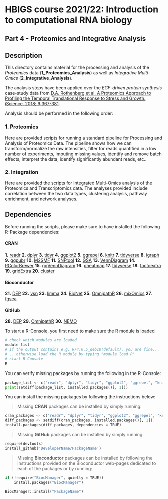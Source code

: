 # HBIGS course 2021/22: Introduction to computational RNA biology
## Part 4 - Proteomics and Integrative Analysis

## Description

This directory contains material for the processing and analysis of the *Proteomics* data (**1_Proteomics_Analysis**) as well as *Integrative Multi-Omics* (**2_Integrative_Analysis**).

The analysis steps have been applied over the _EGF-driven protein synthesis_ case-study data from [D.A. Rothenberg et al. A Proteomics Approach to Profiling the Temporal Translational Response to Stress and Growth. iScience. 2018; 9:367-381](https://www.sciencedirect.com/science/article/pii/S2589004218301949?via%3Dihub).

Analysis should be performed in the following order:

### 1.  Proteomics
Here are provided scripts for running a standard pipeline for Processing and Analysis of Proteomics Data. The pipeline shows how we can transform/normalize the raw intensities, filter for reads quantified in a low number of experiments, imputing missing values, identify and remove batch effects, interpret the data, identify significantly abundant reads, etc..

### 2.  Integration
Here are provided the scripts for Integrated Multi-Omics analysis of the Proteomics and Transcriptomics data. The analyses provided include correlation between the two data types, clustering analysis, pathway enrichment, and network analyses.

## Dependencies

Before running the scripts, please make sure to have installed the following R-Package dependencies:

#### CRAN
**1.**  [readr](https://cran.r-project.org/web/packages/readr/index.html)
**2.**  [dplyr](https://cran.r-project.org/web/packages/dplyr/index.html)
**3.**  [tidyr](https://cran.r-project.org/web/packages/tidyr/index.html)
**4.**  [ggplot2](https://cran.r-project.org/web/packages/ggplot2/index.html)
**5.**  [ggrepel](https://cran.r-project.org/web/packages/ggrepel/vignettes/ggrepel.html#installation)
**6.**  [knitr](https://www.r-project.org/nosvn/pandoc/knitr.html)
**7.**  [tidyverse](https://cran.r-project.org/web/packages/tidyverse/index.html)
**8.**  [igraph](https://cran.r-project.org/web/packages/igraph/index.html)
**9.**  [ggpubr](https://cran.r-project.org/web/packages/ggpubr/index.html)
**10.** [M2SMF](https://cran.r-project.org/web/packages/M2SMF/index.html)
**11.** [SNFtool](https://cran.r-project.org/web/packages/SNFtool/index.html)
**12.** [GSA](https://cran.r-project.org/web/packages/GSA/index.html)
**13.** [VennDiagram](https://cran.r-project.org/web/packages/VennDiagram/index.html)
**14.** [RColorBrewer](https://rdrr.io/cran/RColorBrewer/)
**15.** [ggVennDiagram](https://cran.r-project.org/web/packages/ggVennDiagram/index.html#:~:text=ggVennDiagram%3A%20A%20'ggplot2'%20Implement,geometry%20dataset%20and%20'ggplot2'.)
**16.** [pheatmap](https://cran.r-project.org/web/packages/pheatmap/index.html)
**17.** [tidyverse](https://cran.r-project.org/web/packages/tidyverse/index.html)
**18.** [factoextra](https://cran.r-project.org/web/packages/factoextra/index.html)
**19.** [gridExtra](https://cran.r-project.org/web/packages/gridExtra/index.html)
**20.** [cluster](https://cran.r-project.org/web/packages/cluster/index.html)


#### Bioconductor
**21.** [DEP](https://bioconductor.org/packages/release/bioc/html/DEP.html)
**22.** [vsn](https://www.bioconductor.org/packages/release/bioc/html/vsn.html)
**23.** [limma](https://bioconductor.org/packages/release/bioc/html/limma.html)
**24.** [BioNet](https://www.bioconductor.org/packages/release/bioc/html/BioNet.html)
**25.** [OmnipathR](https://bioconductor.org/packages/release/bioc/html/OmnipathR.html)
**26.** [mixOmics](https://bioconductor.org/packages/release/bioc/html/mixOmics.html)
**27.** [fgsea](http://bioconductor.org/packages/release/bioc/html/fgsea.html)


#### GitHub
**28.** [DEP](https://github.com/arnesmits/DEP)
**29.** [OmnipathR](https://github.com/saezlab/OmnipathR)
**30.** [NEMO](https://github.com/Shamir-Lab/NEMO)


To start a R-Console, you first need to make sure the R module is loaded

```bash
# check which modules are loaded
module list
# if the output contains e.g. R/4.0.5_deb10(default), you are fine...
# ...otherwise load the R module by typing "module load R"
# start R-Console
R
```

You can verify missing packages by running the following in the R-Console:

```python
package_list <- c("readr", "dplyr", "tidyr", "ggplot2", "ggrepel", "knitr", "tidyverse", "igraph", "ggpubr", "M2SMF", "SNFtool", "GSA", "VennDiagram", "RColorBrewer", "ggVennDiagram", "pheatmap", "tidyverse", "factoextra", "gridExtra", "cluster", "DEP", "vsn", "limma", "BioNet", "OmnipathR", "mixOmics", "fgsea", "NEMO")
print(setdiff(package_list, installed.packages()[, 1]))
```

You can install the missing packages by following the instructions below:

> Missing **CRAN** packages can be installed by simply running:

```python
cran_packages <- c("readr", "dplyr", "tidyr", "ggplot2", "ggrepel", "knitr", "tidyverse", "igraph", "ggpubr", "M2SMF", "SNFtool", "GSA", "VennDiagram", "RColorBrewer", "ggVennDiagram", "pheatmap", "tidyverse", "factoextra", "gridExtra", "cluster")
diff_packages <- setdiff(cran_packages, installed.packages()[, 1])
install.packages(diff_packages, dependencies = TRUE)
```

> Missing **GitHub** packages can be installed by simply running:

```python
require(devtools)
install_github('DeveloperName/PackageName')
```

> Missing **Bioconductor** packages can be installed by following the instructions provided on the Bioconductor web-pages dedicated to each of the packages or by running:

```python
if (!require("BiocManager", quietly = TRUE))
    install.packages("BiocManager")

BiocManager::install("PackageName")
```
